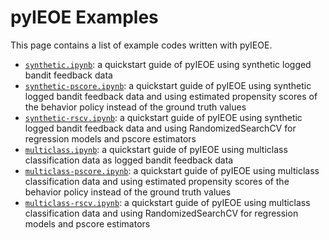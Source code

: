 # pyIEOE Examples

This page contains a list of example codes written with pyIEOE.

- [`synthetic.ipynb`](synthetic.ipynb): a quickstart guide of pyIEOE using synthetic logged bandit feedback data
- [`synthetic-pscore.ipynb`](synthetic-pscore.ipynb): a quickstart guide of pyIEOE using synthetic logged bandit feedback data and using estimated propensity scores of the behavior policy instead of the ground truth values
- [`synthetic-rscv.ipynb`](synthetic-rscv.ipynb): a quickstart guide of pyIEOE using synthetic logged bandit feedback data and using RandomizedSearchCV for regression models and pscore estimators
- [`multiclass.ipynb`](multiclass.ipynb): a quickstart guide of pyIEOE using multiclass classification data as logged bandit feedback data
- [`multiclass-pscore.ipynb`](multiclass-pscore.ipynb): a quickstart guide of pyIEOE using multiclass classification data and using estimated propensity scores of the behavior policy instead of the ground truth values
- [`multiclass-rscv.ipynb`](multiclass-rscv.ipynb): a quickstart guide of pyIEOE using multiclass classification data and using RandomizedSearchCV for regression models and pscore estimators
